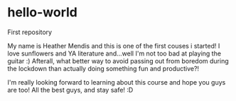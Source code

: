 # hello-world
First repository

My name is Heather Mendis and this is one of the first couses i started!
I love sunflowers and YA literature and...well I'm not too bad at playing the guitar :)
Afterall, what better way to avoid passing out from boredom during the lockdown than actually doing something fun and productive?!

I'm really looking forward to learning about this course and hope you guys are too!
All the best guys, and stay safe!
:D
